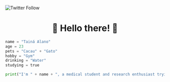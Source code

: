 ![Twitter Follow](https://img.shields.io/twitter/follow/taina_alano?label=Follow%20Tain%C3%A1%20Alano&logoColor=black)

<h1 align="center">👋 Hello there! 👋</h1>

```python
name = "Tainá Alano"
age = 23
pets = "Cacau" + "Gato"
hobby = "Gym"
drinking = "Water"
studying = true

print("I'm " + name + ", a medical student and research enthusiast trying to learn Python and new things!")
